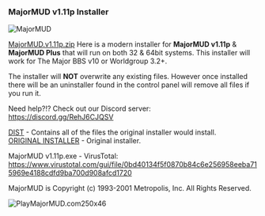 ### MajorMUD v1.11p Installer
![MajorMUD](https://github.com/user-attachments/assets/61bc64c1-f53d-4d26-b03d-10b67c0e2ffe)

[MajorMUD.v1.11p.zip](https://github.com/PlayMajorMUD/MajorMUD/releases/download/MajorMUD/MajorMUD.v1.11p.zip) Here is a modern installer for **MajorMUD v1.11p** & **MajorMUD Plus** that will run on both 32 & 64bit systems. This installer will work for The Major BBS v10 or Worldgroup 3.2+.

The installer will **NOT** overwrite any existing files. However once installed there will be an uninstaller found in the control panel will remove all files if you run it.

Need help?!? Check out our Discord server: https://discord.gg/RehJ6CJQSV

[DIST](https://github.com/PlayMajorMUD/MajorMUD/tree/main/DIST) - Contains all of the files the original installer would install. <br>
[ORIGINAL INSTALLER](https://github.com/PlayMajorMUD/MajorMUD/tree/main/ORIGINAL%20INSTALLER) - Original installer.

MajorMUD v1.11p.exe - VirusTotal: https://www.virustotal.com/gui/file/0bd40134f5f0870b84c6e256958eeba715969e4188cdfd9ba700d908afcd1720

MajorMUD is Copyright (c) 1993-2001 Metropolis, Inc. All Rights Reserved.

![PlayMajorMUD.com250x46](https://github.com/user-attachments/assets/6cf892c2-81f4-42b2-a431-d195da9ec07a)
